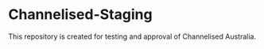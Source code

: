 # Channelised-Staging
This repository is created for testing and approval of Channelised Australia.
